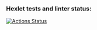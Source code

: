 ### Hexlet tests and linter status:
[![Actions Status](https://github.com/ValManP/devops-for-programmers-project-74/actions/workflows/hexlet-check.yml/badge.svg)](https://github.com/ValManP/devops-for-programmers-project-74/actions)
